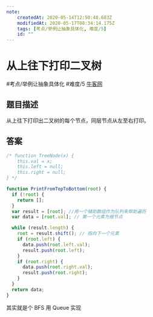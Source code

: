 ```yaml
---
note:
    createdAt: 2020-05-14T12:50:48.683Z
    modifiedAt: 2020-05-17T08:34:14.175Z
    tags: [考点/举例让抽象具体化, 难度/5]
    id: ""
---
```

# 从上往下打印二叉树
#考点/举例让抽象具体化 #难度/5  [牛客网](https://www.nowcoder.com/practice/7fe2212963db4790b57431d9ed259701?tpId=13&tqId=11175&tPage=4&rp=4&ru=/ta/coding-interviews&qru=/ta/coding-interviews/question-ranking)
<!-- @crossnote.comment "id":"999119b6-e4fb-43e0-9fd5-c2afb4d8720a" -->  
## 题目描述
从上往下打印出二叉树的每个节点，同层节点从左至右打印。

## 答案

```javascript
/* function TreeNode(x) {
    this.val = x;
    this.left = null;
    this.right = null;
} */

function PrintFromTopToBottom(root) {
  if (!root) {
    return [];
  }
  var result = [root]; //用一个辅助数组作为队列来帮助遍历
  var data = [root.val]; // 第一个元素为根节点

  while (result.length) {
    root = result.shift(); // 指向下一个元素
    if (root.left) {
      data.push(root.left.val);
      result.push(root.left);
    }
    if (root.right) {
      data.push(root.right.val);
      result.push(root.right);
    }
  }
  return data;
}
```

其实就是个 BFS 用 Queue 实现